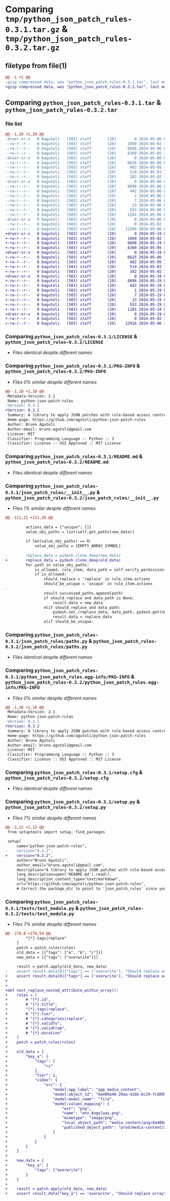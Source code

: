 # Comparing `tmp/python_json_patch_rules-0.3.1.tar.gz` & `tmp/python_json_patch_rules-0.3.2.tar.gz`

## filetype from file(1)

```diff
@@ -1 +1 @@
-gzip compressed data, was "python_json_patch_rules-0.3.1.tar", last modified: Mon May  6 07:49:39 2024, max compression
+gzip compressed data, was "python_json_patch_rules-0.3.2.tar", last modified: Sun May 19 08:53:54 2024, max compression
```

## Comparing `python_json_patch_rules-0.3.1.tar` & `python_json_patch_rules-0.3.2.tar`

### file list

```diff
@@ -1,20 +1,20 @@
-drwxr-xr-x   0 bagutoli   (503) staff       (20)        0 2024-05-06 07:49:39.920216 python_json_patch_rules-0.3.1/
--rw-r--r--   0 bagutoli   (503) staff       (20)     1069 2024-05-02 14:21:33.000000 python_json_patch_rules-0.3.1/LICENSE
--rw-r--r--   0 bagutoli   (503) staff       (20)     8898 2024-05-06 07:49:39.919442 python_json_patch_rules-0.3.1/PKG-INFO
--rw-r--r--   0 bagutoli   (503) staff       (20)     8369 2024-05-05 12:18:46.000000 python_json_patch_rules-0.3.1/README.md
-drwxr-xr-x   0 bagutoli   (503) staff       (20)        0 2024-05-06 07:49:39.898943 python_json_patch_rules-0.3.1/json_patch_rules/
--rw-r--r--   0 bagutoli   (503) staff       (20)     6626 2024-05-06 07:44:22.000000 python_json_patch_rules-0.3.1/json_patch_rules/__init__.py
--rw-r--r--   0 bagutoli   (503) staff       (20)      482 2024-05-05 12:18:46.000000 python_json_patch_rules-0.3.1/json_patch_rules/__symbols__.py
--rw-r--r--   0 bagutoli   (503) staff       (20)      519 2024-05-03 15:38:44.000000 python_json_patch_rules-0.3.1/json_patch_rules/paths.py
--rw-r--r--   0 bagutoli   (503) staff       (20)      382 2024-05-02 14:27:47.000000 python_json_patch_rules-0.3.1/pyproject.toml
-drwxr-xr-x   0 bagutoli   (503) staff       (20)        0 2024-05-06 07:49:39.918753 python_json_patch_rules-0.3.1/python_json_patch_rules.egg-info/
--rw-r--r--   0 bagutoli   (503) staff       (20)     8898 2024-05-06 07:49:39.000000 python_json_patch_rules-0.3.1/python_json_patch_rules.egg-info/PKG-INFO
--rw-r--r--   0 bagutoli   (503) staff       (20)      442 2024-05-06 07:49:39.000000 python_json_patch_rules-0.3.1/python_json_patch_rules.egg-info/SOURCES.txt
--rw-r--r--   0 bagutoli   (503) staff       (20)        1 2024-05-06 07:49:39.000000 python_json_patch_rules-0.3.1/python_json_patch_rules.egg-info/dependency_links.txt
--rw-r--r--   0 bagutoli   (503) staff       (20)        7 2024-05-06 07:49:39.000000 python_json_patch_rules-0.3.1/python_json_patch_rules.egg-info/requires.txt
--rw-r--r--   0 bagutoli   (503) staff       (20)       23 2024-05-06 07:49:39.000000 python_json_patch_rules-0.3.1/python_json_patch_rules.egg-info/top_level.txt
--rw-r--r--   0 bagutoli   (503) staff       (20)      553 2024-05-06 07:49:39.920984 python_json_patch_rules-0.3.1/setup.cfg
--rw-r--r--   0 bagutoli   (503) staff       (20)     1281 2024-05-06 07:44:28.000000 python_json_patch_rules-0.3.1/setup.py
-drwxr-xr-x   0 bagutoli   (503) staff       (20)        0 2024-05-06 07:49:39.917276 python_json_patch_rules-0.3.1/tests/
--rw-r--r--   0 bagutoli   (503) staff       (20)        0 2024-05-02 12:17:58.000000 python_json_patch_rules-0.3.1/tests/__init__.py
--rw-r--r--   0 bagutoli   (503) staff       (20)    11566 2024-05-06 07:49:14.000000 python_json_patch_rules-0.3.1/tests/test_module.py
+drwxr-xr-x   0 bagutoli   (503) staff       (20)        0 2024-05-19 08:53:54.228636 python_json_patch_rules-0.3.2/
+-rw-r--r--   0 bagutoli   (503) staff       (20)     1069 2024-05-02 14:21:33.000000 python_json_patch_rules-0.3.2/LICENSE
+-rw-r--r--   0 bagutoli   (503) staff       (20)     8898 2024-05-19 08:53:54.227262 python_json_patch_rules-0.3.2/PKG-INFO
+-rw-r--r--   0 bagutoli   (503) staff       (20)     8369 2024-05-05 12:18:46.000000 python_json_patch_rules-0.3.2/README.md
+drwxr-xr-x   0 bagutoli   (503) staff       (20)        0 2024-05-19 08:53:54.210191 python_json_patch_rules-0.3.2/json_patch_rules/
+-rw-r--r--   0 bagutoli   (503) staff       (20)     6625 2024-05-06 13:18:29.000000 python_json_patch_rules-0.3.2/json_patch_rules/__init__.py
+-rw-r--r--   0 bagutoli   (503) staff       (20)      482 2024-05-05 12:18:46.000000 python_json_patch_rules-0.3.2/json_patch_rules/__symbols__.py
+-rw-r--r--   0 bagutoli   (503) staff       (20)      519 2024-05-03 15:38:44.000000 python_json_patch_rules-0.3.2/json_patch_rules/paths.py
+-rw-r--r--   0 bagutoli   (503) staff       (20)      382 2024-05-02 14:27:47.000000 python_json_patch_rules-0.3.2/pyproject.toml
+drwxr-xr-x   0 bagutoli   (503) staff       (20)        0 2024-05-19 08:53:54.226212 python_json_patch_rules-0.3.2/python_json_patch_rules.egg-info/
+-rw-r--r--   0 bagutoli   (503) staff       (20)     8898 2024-05-19 08:53:53.000000 python_json_patch_rules-0.3.2/python_json_patch_rules.egg-info/PKG-INFO
+-rw-r--r--   0 bagutoli   (503) staff       (20)      442 2024-05-19 08:53:54.000000 python_json_patch_rules-0.3.2/python_json_patch_rules.egg-info/SOURCES.txt
+-rw-r--r--   0 bagutoli   (503) staff       (20)        1 2024-05-19 08:53:53.000000 python_json_patch_rules-0.3.2/python_json_patch_rules.egg-info/dependency_links.txt
+-rw-r--r--   0 bagutoli   (503) staff       (20)        7 2024-05-19 08:53:53.000000 python_json_patch_rules-0.3.2/python_json_patch_rules.egg-info/requires.txt
+-rw-r--r--   0 bagutoli   (503) staff       (20)       23 2024-05-19 08:53:53.000000 python_json_patch_rules-0.3.2/python_json_patch_rules.egg-info/top_level.txt
+-rw-r--r--   0 bagutoli   (503) staff       (20)      553 2024-05-19 08:53:54.230022 python_json_patch_rules-0.3.2/setup.cfg
+-rw-r--r--   0 bagutoli   (503) staff       (20)     1281 2024-05-19 08:53:47.000000 python_json_patch_rules-0.3.2/setup.py
+drwxr-xr-x   0 bagutoli   (503) staff       (20)        0 2024-05-19 08:53:54.222323 python_json_patch_rules-0.3.2/tests/
+-rw-r--r--   0 bagutoli   (503) staff       (20)        0 2024-05-02 12:17:58.000000 python_json_patch_rules-0.3.2/tests/__init__.py
+-rw-r--r--   0 bagutoli   (503) staff       (20)    12916 2024-05-06 13:01:38.000000 python_json_patch_rules-0.3.2/tests/test_module.py
```

### Comparing `python_json_patch_rules-0.3.1/LICENSE` & `python_json_patch_rules-0.3.2/LICENSE`

 * *Files identical despite different names*

### Comparing `python_json_patch_rules-0.3.1/PKG-INFO` & `python_json_patch_rules-0.3.2/PKG-INFO`

 * *Files 0% similar despite different names*

```diff
@@ -1,10 +1,10 @@
 Metadata-Version: 2.1
 Name: python-json-patch-rules
-Version: 0.3.1
+Version: 0.3.2
 Summary: A library to apply JSON patches with rule-based access control.
 Home-page: https://github.com/agutoli/python-json-patch-rules
 Author: Bruno Agutoli
 Author-email: bruno.agutoli@gmail.com
 License: MIT
 Classifier: Programming Language :: Python :: 3
 Classifier: License :: OSI Approved :: MIT License
```

### Comparing `python_json_patch_rules-0.3.1/README.md` & `python_json_patch_rules-0.3.2/README.md`

 * *Files identical despite different names*

### Comparing `python_json_patch_rules-0.3.1/json_patch_rules/__init__.py` & `python_json_patch_rules-0.3.2/json_patch_rules/__init__.py`

 * *Files 1% similar despite different names*

```diff
@@ -111,21 +111,20 @@
 
         actions_data = {"unique": []}
         value_obj_paths = list(self.get_paths(new_data))
         
         if len(value_obj_paths) == 0:
             value_obj_paths = [EMPTY_ARRAY_SYMBOL]
 
-        replace_data = pydash.clone_deep(new_data)
+        replace_data = pydash.clone_deep(old_data)
         for path in value_obj_paths:
             is_allowed, rule_item, data_path = self.verify_permission(path, new_data)
             if is_allowed:
                 should_replace = 'replace' in rule_item.actions
                 should_be_unique = 'unique' in rule_item.actions
-
                 result.successed_paths.append(path)
                 if should_replace and data_path is None:
                     result.data = new_data
                 elif should_replace and data_path:
                     pydash.set_(replace_data, data_path, pydash.get(new_data, data_path))
                     result.data = replace_data
                 elif should_be_unique:
```

### Comparing `python_json_patch_rules-0.3.1/json_patch_rules/paths.py` & `python_json_patch_rules-0.3.2/json_patch_rules/paths.py`

 * *Files identical despite different names*

### Comparing `python_json_patch_rules-0.3.1/python_json_patch_rules.egg-info/PKG-INFO` & `python_json_patch_rules-0.3.2/python_json_patch_rules.egg-info/PKG-INFO`

 * *Files 0% similar despite different names*

```diff
@@ -1,10 +1,10 @@
 Metadata-Version: 2.1
 Name: python-json-patch-rules
-Version: 0.3.1
+Version: 0.3.2
 Summary: A library to apply JSON patches with rule-based access control.
 Home-page: https://github.com/agutoli/python-json-patch-rules
 Author: Bruno Agutoli
 Author-email: bruno.agutoli@gmail.com
 License: MIT
 Classifier: Programming Language :: Python :: 3
 Classifier: License :: OSI Approved :: MIT License
```

### Comparing `python_json_patch_rules-0.3.1/setup.cfg` & `python_json_patch_rules-0.3.2/setup.cfg`

 * *Files identical despite different names*

### Comparing `python_json_patch_rules-0.3.1/setup.py` & `python_json_patch_rules-0.3.2/setup.py`

 * *Files 7% similar despite different names*

```diff
@@ -1,12 +1,12 @@
 from setuptools import setup, find_packages
 
 setup(
     name="python-json-patch-rules",
-    version="0.3.1",
+    version="0.3.2",
     author="Bruno Agutoli",
     author_email="bruno.agutoli@gmail.com",
     description="A library to apply JSON patches with rule-based access control.",
     long_description=open('README.md').read(),
     long_description_content_type="text/markdown",
     url="https://github.com/agutoli/python-json-patch-rules",
     # Correct the package_dir to point to 'json_patch_rules' since your actual package code is there
```

### Comparing `python_json_patch_rules-0.3.1/tests/test_module.py` & `python_json_patch_rules-0.3.2/tests/test_module.py`

 * *Files 7% similar despite different names*

```diff
@@ -279,8 +279,54 @@
         "[*].tags|replace"
     ]
     patch = patch_rules(rules)
     old_data = [{"tags": ["a", "b", "c"]}]
     new_data = [{"tags": ["overwrite"]}]
 
     result = patch.apply(old_data, new_data)
-    assert result.data[0]["tags"] == ['overwrite'], "Should replace array"
+    assert result.data[0]["tags"] == ['overwrite'], "Should replace array"
+
+
+def test_replace_nested_attribute_within_array():
+    rules = [
+        # "{*}.id",
+        # "{*}.title",
+        "{*}.tags|replace",
+        # "{*}.tier",
+        # "{*}.categories|replace",
+        # "{*}.validTo",
+        # "{*}.validFrom",
+        # "{*}.duration"
+    ]
+    patch = patch_rules(rules)
+
+    old_data = {
+        "key_a": {
+            "tags": [
+                "rz"
+            ],
+            "tier": 1,
+            "video": {
+                "src": {
+                    "model:app_label": "app_media_content",
+                    "model:object_id": "8a400a98-29aa-42bb-bc29-fcd895a6416b",
+                    "model:model_name": "file",
+                    "model:values_mapping": {
+                        "ext": "png",
+                        "name": "env_Angelway.png",
+                        "mimetype": "image/png",
+                        "local_object_path": "media_content/png/8a400a98-29aa-42bb-bc29-fcd895a6416b.png",
+                        "published_object_path": "prod/media-content/2024-05-02/8a400a98-29aa-42bb-bc29-fcd895a6416b.png"
+                    }
+                }
+            }
+        }
+    }
+
+    new_data = {
+        "key_a": {
+            "tags": ["overwrite"]
+        }
+    }
+
+    result = patch.apply(old_data, new_data)
+    assert result.data["key_a"] == 'overwrite', "Should replace array"
```

